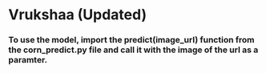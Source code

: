 # Vrukshaa (Updated)

### To use the model, import the predict(image_url) function from the corn_predict.py file and call it with the image of the url as a paramter.